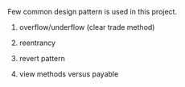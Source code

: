 Few common design pattern is used in this project.

1. overflow/underflow (clear trade method)

2. reentrancy

3. revert pattern

4. view methods versus payable
